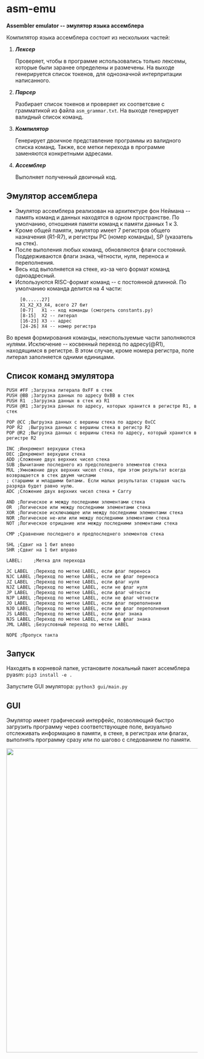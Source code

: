 # asm-emu
**Assembler emulator -- эмулятор языка ассемблера**

Компилятор языка ассемблера состоит из нескольких частей:

1. ***Лексер***

    Проверяет, чтобы в программе использовались только лексемы, которые были заранее определены и размечены.
    На выходе генерируется список токенов, для однозначной интерпритации написанного.
    
2. ***Парсер***

    Разбирает список токенов и проверяет их соответсвие с грамматикой из файла `asm_grammar.txt`.
    На выходе генерирует валидный список команд.
    
3. ***Компилятор***
    
    Генерирует двоичное представление программы из валидного списка команд. Также, все метки перехода в программе заменяются конкретными адресами.
    
4. ***Ассемблер***
    
    Выполняет полученный двоичный код.
    
## Эмулятор ассемблера

   * Эмулятор ассемблера реализован на архитектуре фон Неймана -- память команд и данных находятся в одном пространстве. 
   По умолчанию, отношения памяти команд к памяти данных 1 к 3.
   * Кроме общей памяти, эмулятор имеет 7 регистров общего назначения (R1-R7), и регистры PC (номер команды), SP (указатель на стек).
   * После выполения любых команд, обновляются флаги состояний. Поддерживаются флаги знака, чётности, нуля, переноса и переполнения.
   * Весь код выполняется на стеке, из-за чего формат команд одноадресный.
   * Используются RISC-формат команд -- с постоянной длинной.
   По умолчанию команда делится на 4 части:
   ```
        [0......27]
        X1_X2_X3_X4, всего 27 бит
        [0-7]   X1 -- код команды (смотреть constants.py)
        [8-15]  X2 -- литерал
        [16-23] X3 -- адрес
        [24-26] X4 -- номер регистра
   ```
   Во время формирования команды, неиспользуемые части заполняются нулями. Исключение -- косвенный переход по адресу(@R1), находящимся в регистре. 
   В этом случае, кроме номера регистра, поле литерал заполняется одними единицами.
   
## Список команд эмулятора
  ```
  PUSH #FF ;Загрузка литерала 0xFF в стек
  PUSH @BB ;Загрузка данных по адресу 0xBB в стек
  PUSH R1  ;Загрузка данных в стек из R1
  PUSH @R1 ;Загрузка данных по адресу, которых хранится в регистре R1, в стек
  
  POP @CC ;Выгрузка данных с вершины стека по адресу 0xCC
  POP R2  ;Выгрузка данных с вершины стека в регистр R2
  POP @R2 ;Выгрузка данных с вершины стека по адресу, который хранится в регистре R2
  
  INC ;Инкремент верхушки стека
  DEC ;Декремент верхушки стека
  ADD ;Сложение двух верхних чисел стека
  SUB ;Вычитание последнего из предсполеднего элементов стека
  MUL ;Умножение двух верхних чисел стека, при этом результат всегда возвращается в стек двумя числами
  ; старшими и младшими битами. Если малых результатах старшая часть разряда будет равно нулю.
  ADC ;Сложение двух верхних чисел стека + Carry
  
  AND ;Логическое и между последними элементами стека
  OR  ;Логическое или между последними элементами стека
  XOR ;Логическое исключающее или между последними элементами стека
  NOR ;Логическое не-или или между последними элементами стека
  NOT ;Логическое отрицание или между последними элементами стека
  
  CMP ;Сравнение последнего и предпоследнего элементов стека
  
  SHL ;Сдвиг на 1 бит влево
  SHR ;Сдвиг на 1 бит вправо
  
  LABEL:    ;Метка для перехода
  
  JC LABEL  ;Переход по метке LABEL, если флаг переноса
  NJC LABEL ;Переход по метке LABEL, если не флаг переноса
  JZ LABEL  ;Переход по метке LABEL, если флаг нуля
  NJZ LABEL ;Переход по метке LABEL, если не флаг нуля
  JP LABEL  ;Переход по метке LABEL, если флаг чётности
  NJP LABEL ;Переход по метке LABEL, если не флаг чётности
  JO LABEL  ;Переход по метке LABEL, если флаг переполнения
  NJO LABEL ;Переход по метке LABEL, если не флаг переполнения
  JS LABEL  ;Переход по метке LABEL, если флаг знака
  NJS LABEL ;Переход по метке LABEL, если не флаг знака
  JML LABEL ;Безусловный переход по метке LABEL
  
  NOPE ;Пропуск такта
  ```
  ## Запуск
  Находять в корневой папке, установите локальный пакет ассемблера pyasm: `pip3 install -e .`
  
  Запустите GUI эмулятора: `python3 gui/main.py`
  
  ## GUI
  Эмулятор имеет графический интерфейс, позволяющий быстро загрузить программу через соответствующее поле, 
  визуально отслеживать информацию в памяти, в стеке, в регистрах или флагах, выполнять программу сразу или по шагово с следованием по памяти.
  
  <img src="https://i.imgur.com/zhRWMlq.png" width="800">
